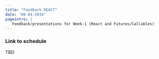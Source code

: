 ```yaml
---
title: "Feedback REACT"
date: "08-04-2019"
pageintro: | 
   Feedback/presentations for Week-1 (React and Futures/Callables)
---
```


### Link to schedule
TBD
